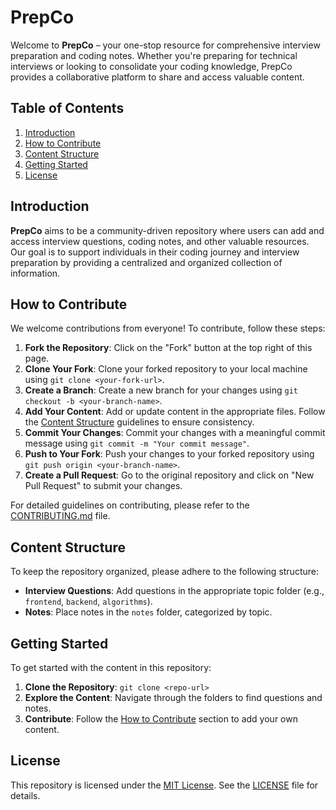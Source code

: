 # PrepCo

Welcome to **PrepCo** – your one-stop resource for comprehensive interview preparation and coding notes. Whether you're preparing for technical interviews or looking to consolidate your coding knowledge, PrepCo provides a collaborative platform to share and access valuable content.

## Table of Contents
1. [Introduction](#introduction)
2. [How to Contribute](#how-to-contribute)
3. [Content Structure](#content-structure)
4. [Getting Started](#getting-started)
5. [License](#license)

## Introduction

**PrepCo** aims to be a community-driven repository where users can add and access interview questions, coding notes, and other valuable resources. Our goal is to support individuals in their coding journey and interview preparation by providing a centralized and organized collection of information.

## How to Contribute

We welcome contributions from everyone! To contribute, follow these steps:
1. **Fork the Repository**: Click on the "Fork" button at the top right of this page.
2. **Clone Your Fork**: Clone your forked repository to your local machine using `git clone <your-fork-url>`.
3. **Create a Branch**: Create a new branch for your changes using `git checkout -b <your-branch-name>`.
4. **Add Your Content**: Add or update content in the appropriate files. Follow the [Content Structure](#content-structure) guidelines to ensure consistency.
5. **Commit Your Changes**: Commit your changes with a meaningful commit message using `git commit -m "Your commit message"`.
6. **Push to Your Fork**: Push your changes to your forked repository using `git push origin <your-branch-name>`.
7. **Create a Pull Request**: Go to the original repository and click on "New Pull Request" to submit your changes.

For detailed guidelines on contributing, please refer to the [CONTRIBUTING.md](CONTRIBUTING.md) file.

## Content Structure

To keep the repository organized, please adhere to the following structure:
- **Interview Questions**: Add questions in the appropriate topic folder (e.g., `frontend`, `backend`, `algorithms`).
- **Notes**: Place notes in the `notes` folder, categorized by topic.

## Getting Started

To get started with the content in this repository:
1. **Clone the Repository**: `git clone <repo-url>`
2. **Explore the Content**: Navigate through the folders to find questions and notes.
3. **Contribute**: Follow the [How to Contribute](#how-to-contribute) section to add your own content.

## License

This repository is licensed under the [MIT License](LICENSE). See the [LICENSE](LICENSE) file for details.
